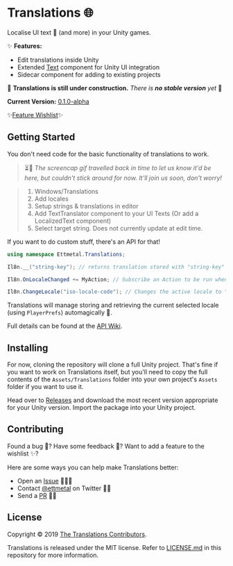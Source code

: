 # Translations 🌐
Localise UI text 📄 (and more) in your Unity games.

✨ __Features:__
- Edit translations inside Unity
- Extended [Text] component for Unity UI integration
- Sidecar component for adding to existing projects

🚧 __Translations is still under construction.__ *There is __no stable version__ yet* 🚧

__Current Version:__ [0.1.0-alpha](releases/tag/v0.1.0-alpha)

✨[Feature Wishlist](/wiki/Wishlist)✨

[Text]: https://docs.unity3d.com/Manual/script-Text.html

## Getting Started

You don't need code for the basic functionality of translations to work.

>⏳🌌 *The screencap gif travelled back in time to let us know it'd be here, but couldn't stick around for now. It'll join us soon, don't worry!*

>1. Windows/Translations
>2. Add locales
>3. Setup strings & translations in editor
>4. Add TextTranslator component to your UI Texts (Or add a LocalizedText component)
>5. Select target string. Does not currently update at edit time.

If you want to do custom stuff, there's an API for that!

```csharp
using namespace Ettmetal.Translations;

Il8n.__("string-key"); // returns translation stored with "string-key" in the active locale.

Il8n.OnLocaleChanged += MyAction; // Subscribe an Action to be run when locale changes

Il8n.ChangeLocale("iso-locale-code"); // Changes the active locale to "iso-locale-code", e.g. "de", "fr-FR", etc.
```
Translations will manage storing and retrieving the current selected locale (using `PlayerPrefs`) automagically 🔮.

Full details can be found at the [API Wiki](/wiki/API).

## Installing
For now, cloning the repository will clone a full Unity project. That's fine if you want to work on Translations itself, but you'll need to copy the full contents of the `Assets/Translations` folder into your own project's `Assets` folder if you want to use it.

Head over to [Releases](/releases) and download the most recent version appropriate for your Unity version. Import the package into your Unity project.

## Contributing
Found a bug 🐛?
Have some feedback 💭?
Want to add a feature to the wishlist ✨?

Here are some ways you can help make Translations better:
- Open an [Issue](/issues) 🐛💭✨
- Contact [@ettmetal] on Twitter 💭✨
- Send a [PR](/pulls) 🐛✨

[@ettmetal]: https://twitter.com/ettmetal

## License
Copyright © 2019 [The Translations Contributors](/graphs/contributors).

Translations is released under the MIT license. Refer to [LICENSE.md](/blob/master/LICENSE.md) in this repository for more information.
